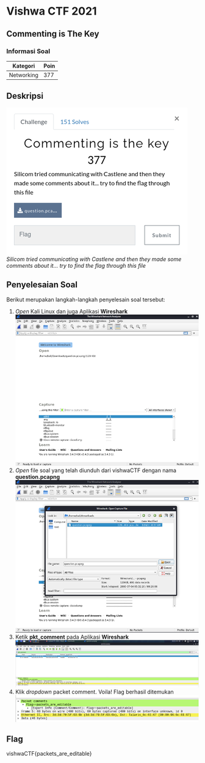 # Vishwa CTF 2021
## Commenting is The Key
### Informasi Soal

| Kategori | Poin |
|----------|------|
| Networking | 377 |

## Deskripsi

![image](https://raw.githubusercontent.com/Herwindams24/writeup/main/vishwaCTF/Networking/Commenting%20is%20The%20Key/Screenshot/Soal.png)\
*Silicom tried communicating with Castlene and then they made some comments about it... try to find the flag through this file*

## Penyelesaian Soal

Berikut merupakan langkah-langkah penyelesain soal tersebut:

1. *Open* Kali Linux dan juga Aplikasi **Wireshark**
   ![image](https://raw.githubusercontent.com/Herwindams24/writeup/main/vishwaCTF/Networking/Commenting%20is%20The%20Key/Screenshot/wireshark.png)
2. *Open* file soal yang telah diunduh dari vishwaCTF dengan nama **question.pcapng**
   ![image](https://raw.githubusercontent.com/Herwindams24/writeup/main/vishwaCTF/Networking/Commenting%20is%20The%20Key/Screenshot/openFile.png)
3. Ketik **pkt_comment** pada Aplikasi **Wireshark**
   ![image](https://raw.githubusercontent.com/Herwindams24/writeup/main/vishwaCTF/Networking/Commenting%20is%20The%20Key/Screenshot/ketik_pkt_comment.png)
4. Klik *dropdown* packet comment. Voila! Flag berhasil ditemukan
   ![image](https://github.com/Herwindams24/writeup/blob/main/vishwaCTF/Networking/Commenting%20is%20The%20Key/Screenshot/flag.png)

## Flag

vishwaCTF{packets_are_editable}
